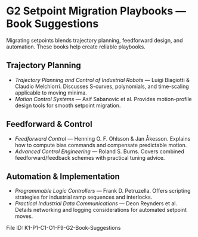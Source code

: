 # G2 Setpoint Migration Playbooks — Book Suggestions

Migrating setpoints blends trajectory planning, feedforward design, and automation. These books help create reliable playbooks.

## Trajectory Planning
- *Trajectory Planning and Control of Industrial Robots* — Luigi Biagiotti & Claudio Melchiorri. Discusses S-curves, polynomials, and time-scaling applicable to moving minima.
- *Motion Control Systems* — Asif Sabanovic et al. Provides motion-profile design tools for smooth setpoint migration.

## Feedforward & Control
- *Feedforward Control* — Henning O. F. Ohlsson & Jan Åkesson. Explains how to compute bias commands and compensate predictable motion.
- *Advanced Control Engineering* — Roland S. Burns. Covers combined feedforward/feedback schemes with practical tuning advice.

## Automation & Implementation
- *Programmable Logic Controllers* — Frank D. Petruzella. Offers scripting strategies for industrial ramp sequences and interlocks.
- *Practical Industrial Data Communications* — Deon Reynders et al. Details networking and logging considerations for automated setpoint moves.

File ID: K1-P1-C1-O1-F9-G2-Book-Suggestions
